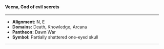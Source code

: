 #### Vecna, God of evil secrets
___

- **Alignment:** N, E
- **Domains:** Death, Knowledge, Arcana
- **Pantheon:** Dawn War
- **Symbol:** Partially shattered one-eyed skull
___

